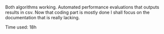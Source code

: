 Both algorithms working. Automated performance evaluations that outputs results in csv.
Now that coding part is mostly done I shall focus on the documentation that is really lacking.

Time used: 18h